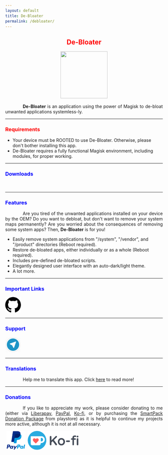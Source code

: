 ```yaml
---
layout: default
title: De-Bloater
permalink: /debloater/
---
```


<style>
    tab1 { padding-left: 4em; }
</style>

<h2 style="color: red; text-align: center">De-Bloater</h2>

<p style="text-align: center"><img src="https://raw.githubusercontent.com/sunilpaulmathew/De-Bloater/master/app/src/main/res/mipmap-xxxhdpi/ic_launcher.png" alt="" width="150" height="150" /></p>

<p style="text-align: justify"><tab1><strong>De-Bloater</strong> is an application using the power of Magisk to de-bloat unwanted applications systemless-ly.</tab1></p>

<hr>

<h3 style="color: red">Requirements</h3>

* Your device must be ROOTED to use De-Bloater. Otherwise, please don't bother installing this app.
* De-Bloater requires a fully functional Magisk environment, including modules, for proper working.

<hr>

<h3 style="color: blue">Downloads</h3>

<p><a href="https://play.google.com/store/apps/details?id=com.sunilpaulmathew.debloater" target="_blank"><img src="https://play.google.com/intl/en_us/badges/images/generic/en-play-badge.png" alt="" height="60" /></a> <a href="https://f-droid.org/packages/com.sunilpaulmathew.debloater" target="_blank"><img src="https://fdroid.gitlab.io/artwork/badge/get-it-on.png" alt="" height="60" /></a></p>

<hr>

<h3 style="color: blue">Features</h3>

<p style="text-align: justify"><tab1>Are you tired of the unwanted applications installed on your device by the OEM? Do you want to debloat, but don't want to remove your system maps permanently? Are you worried about the consequences of removing some system apps? Then, <strong>De-Bloater</strong> is for you!</tab1></p>

* Easily remove system applications from "/system", "/vendor", and "/product" directories (Reboot required).
* Restore de-bloated apps, either individually or as a whole (Reboot required).
* Includes pre-defined de-bloated scripts.
* Elegantly designed user interface with an auto-dark/light theme.
* A lot more.

<hr>

<h3 style="color: blue">Important Links</h3>

<p><a href="https://github.com/sunilpaulmathew/De-Bloater" target="_blank"><img src="https://github.com/SmartPack/SmartPack.github.io/blob/master/asset/pic002.png?raw=true" alt="" width="50" height="50" /></a></p>

<hr>

<h3 style="color: blue">Support</h3>

<a href="https://t.me/smartpack_kmanager" target="_blank"><img src="https://github.com/SmartPack/SmartPack.github.io/blob/master/asset/pic006.png?raw=true" alt="" width="50" height="50" /></a>

<hr>

<h3 style="color: blue">Translations</h3>

<p style="text-align: justify"><tab1>Help me to translate this app. Click <a href="{{ site.github.url }}/translations/">here</a> to read more!</tab1></p>

<hr>

<h3 style="color: blue">Donations</h3>

<p style="text-align: justify"><tab1>If you like to appreciate my work, please consider donating to me (either via <a href="https://liberapay.com/sunilpaulmathew/donate" target="_blank">Liberapay</a>, <a href="https://www.paypal.me/menacherry" target="_blank">PayPal</a>, <a href="https://ko-fi.com/sunilpaulmathew" target="_blank">Ko-fi</a>, or by purchasing the <a href="https://play.google.com/store/apps/details?id=com.smartpack.donate" target="_blank">SmartPack Donation Package</a> from playstore) as it is helpful to continue my projects more active, although it is not at all necessary.</tab1></p>

<p><a href="https://liberapay.com/sunilpaulmathew/donate" target="_blank"><img src="https://liberapay.com/assets/widgets/donate.svg" alt="" height="60" /></a> <a href="https://www.paypal.me/menacherry" target="_blank"><img src="https://github.com/SmartPack/SmartPack.github.io/blob/master/asset/pic005.png?raw=true" alt="" height="60" /></a> <a href="https://play.google.com/store/apps/details?id=com.smartpack.donate" target="_blank"><img src="https://play.google.com/intl/en_us/badges/images/generic/en-play-badge.png" alt="" height="60" /></a> <a href="https://ko-fi.com/sunilpaulmathew" target="_blank"><img src="https://github.com/SmartPack/SmartPack.github.io/blob/master/asset/pic010.png?raw=true" alt="" height="60" /></a></p>
